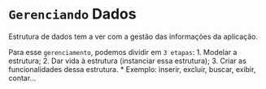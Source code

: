 # `Gerenciando` Dados

Estrutura de dados tem a ver com a gestão das informações da aplicação.

Para esse `gerenciamento`, podemos dividir em `3 etapas`:
    1. Modelar a estrutura;
    2. Dar vida à estrutura (instanciar essa estrutura);
    3. Criar as funcionalidades dessa estrutura.
        * Exemplo: inserir, excluir, buscar, exibir, contar...